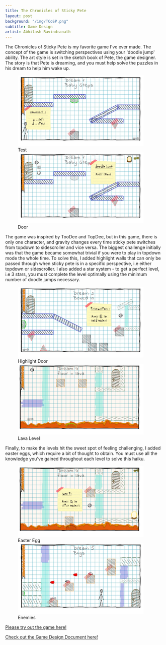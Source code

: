 ```yaml
---
title: The Chronicles of Sticky Pete
layout: post
background: "/img/TCoSP.png"
subtitle: Game Design
artist: Abhilash Ravindranath
---
```


The Chronicles of Sticky Pete is my favorite game I've ever made. The concept of the game is switching perspectives using your 'doodle jump' ability. The art style is set in the sketch book of Pete, the game designer. The story is that Pete is dreaming, and you must help solve the puzzles in his dream to help him wake up.
<p>
<figure class="image-container"> 
  <div class="image-item"> <img src="/img/SP_T.jpg" alt="Sub" width="400"> 
  <figcaption>Test</figcaption> 
  </div> 
  <div class="image-item"> <img src="/img/SP_D.jpg" alt="Sub" width="400"> 
  <figcaption>Door</figcaption> 
  </div> 
</figure>
</p>
The game was inspired by TooDee and TopDee, but in this game, there is only one character, and gravity changes every time sticky pete switches from topdown to sidescroller and vice versa. 
The biggest challenge initially was that the game became somewhat trivial if you were to play in topdown mode the whole time. To solve this, I added highlight walls that can only be passed through when sticky pete is in a specific perspective, i.e either topdown or sidescroller. I also added a star system - to get a perfect level, i.e 3 stars, you must complete the level optimally using the minimum number of doodle jumps necessary. 
<p>
<figure class="image-container"> 
  <div class="image-item"> <img src="/img/SP_H.jpg" alt="Sub" width="400"> 
  <figcaption>Highlight Door</figcaption> 
  </div> 
  <div class="image-item"> <img src="/img/SP_R.jpg" alt="Sub" width="400"> 
  <figcaption>Lava Level</figcaption> 
  </div> 
</figure>
</p>
Finally, to make the levels hit the sweet spot of feeling challenging, I added easter eggs, which require a bit of thought to obtain. You must use all the knowledge you've gained throughout each level to solve this haiku. 
<p>
<figure class="image-container"> 
  <div class="image-item"> <img src="/img/SP_EE.jpg" alt="Sub" width="400"> 
  <figcaption>Easter Egg</figcaption> 
  </div> 
  <div class="image-item"> <img src="/img/SP_E.jpg" alt="Sub" width="400"> 
  <figcaption>Enemies</figcaption> 
  </div> 
</figure>
</p>
<p>
 <a href="https://tomblack.itch.io/chroniclesofstickypete" target="_blank">Please try out the game here!</a>
 </p>
 <p>
 <a href="https://docs.google.com/document/d/1Ut-r1nERe2-Njsdsv3ahboaLMFccejxzuX55LbY6WnA/edit?tab=t.0#heading=h.ttg9rgu8m2bj" target="_blank">Check out the Game Design Document here!</a>
 </p>